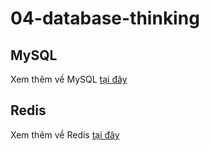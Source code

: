 # 04-database-thinking

## MySQL

Xem thêm về MySQL [tại đây](MySQL/README.md)

## Redis

Xem thêm về Redis [tại đây](Redis/README.md)
